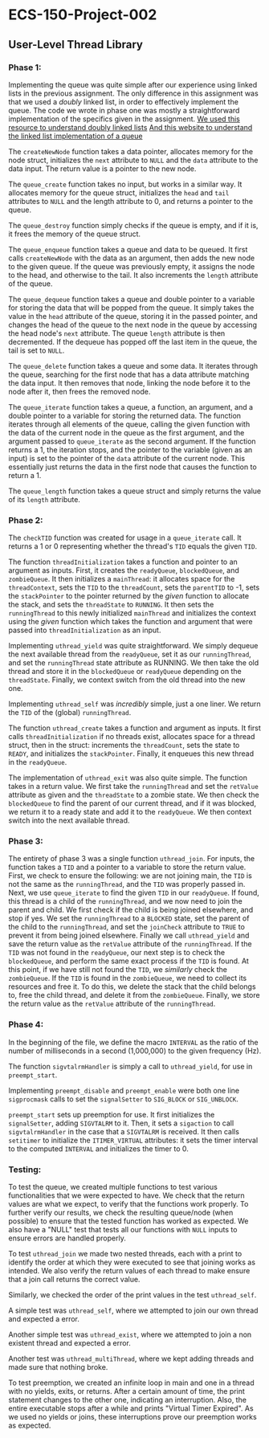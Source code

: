 # ECS-150-Project-002
## User-Level Thread Library

### Phase 1:
Implementing the queue was quite simple after our experience using linked lists
in the previous assignment. The only difference in this assignment was that we
used a *doubly* linked list, in order to effectively implement the queue. The
code we wrote in phase one was mostly a straightforward implementation of the
specifics given in the assignment.
[We used this resource to understand doubly linked lists](https://gist.github.com/mycodeschool/7429492?fbclid=IwAR24iiE892i0ILBeKzcquCkKj8n5u3_x6Kc_2wLRPX_NyDm7jrq_ZhfhM5A)
[And this website to understand the linked list implementation of a queue](https://gist.github.com/mycodeschool/7429492?fbclid=IwAR24iiE892i0ILBeKzcquCkKj8n5u3_x6Kc_2wLRPX_NyDm7jrq_ZhfhM5A)

The `createNewNode` function takes a data pointer, allocates memory for the
node struct, initializes the `next` attribute to `NULL` and the `data`
attribute to the data input. The return value is a pointer to the new node.

The `queue_create` function takes no input, but works in a similar way. It
allocates memory for the queue struct, initializes the `head` and `tail`
attributes to `NULL` and the length attribute to 0, and returns a pointer to
the queue.

The `queue_destroy` function simply checks if the queue is empty, and if it is,
it frees the memory of the queue struct.

The `queue_enqueue` function takes a queue and data to be queued. It first calls
`createNewNode` with the data as an argument, then adds the new node to the
given queue. If the queue was previously empty, it assigns the node to the
head, and otherwise to the tail. It also increments the `length` attribute of
the queue.

The `queue_dequeue` function takes a queue and double pointer to a variable
for storing the data that will be popped from the queue. It simply takes the
value in the `head` attribute of the queue, storing it in the passed pointer,
and changes the head of the queue to the next node in the queue by accessing the
head node's `next` attribute. The queue `length` attribute is then decremented.
If the dequeue has popped off the last item in the queue, the tail is set to
`NULL`.

The `queue_delete` function takes a queue and some data. It iterates through
the queue, searching for the first node that has a data attribute matching the
data input. It then removes that node, linking the node before it to the node
after it, then frees the removed node.

The `queue_iterate` function takes a queue, a function, an argument, and a
double pointer to a variable for storing the returned data. The function
iterates through all elements of the queue, calling the given function with the
data of the current node in the queue as the first argument, and the argument
passed to `queue_iterate` as the second argument. If the function returns a 1,
the iteration stops, and the pointer to the variable (given as an input) is set
to the pointer of the `data` attribute of the current node. This essentially
just returns the data in the first node that causes the function to return a 1.

The `queue_length` function takes a queue struct and simply returns the value
of its `length` attribute.

### Phase 2:
The `checkTID` function was created for usage in a `queue_iterate` call. It
returns a 1 or 0 representing whether the thread's `TID` equals the given `TID`.

The function `threadInitialization` takes a function and pointer to an argument
as inputs. First, it creates the `readyQueue`, `blockedQueue`, and
`zombieQueue`. It then initializes a `mainThread`: it allocates space for the
`threadContext`, sets the `TID` to the `threadCount`, sets the `parentTID` to
-1, sets the `stackPointer` to the pointer returned by the *given* function to
allocate the stack, and sets the `threadState` to `RUNNING`. It then sets the
`runningThread` to this newly initialized `mainThread` and initializes the
context using the *given* function which takes the function and argument that
were passed into `threadInitialization` as an input.

Implementing `uthread_yield` was quite straightforward. We simply dequeue the
next available thread from the `readyQueue`, set it as our `runningThread`, and
set the `runningThread` state attribute as RUNNING. We then take the old
thread and store it in the `blockedQueue` or `readyQueue` depending on the
`threadState`. Finally, we context switch from the old thread into the new one.

Implementing `uthread_self` was *incredibly* simple, just a one liner. We
return the `TID` of the (global) `runningThread`.

The function `uthread_create` takes a function and argument as inputs. It first
calls `threadInitialization` if no threads exist, allocates space for a thread
struct, then in the struct: increments the `threadCount`, sets the state to
`READY`, and initializes the `stackPointer`. Finally, it enqueues this new
thread in the `readyQueue`.

The implementation of `uthread_exit` was also quite simple. The function takes
in a return value. We first take the `runningThread` and set the `retValue`
attribute as given and the `threadState` to a zombie state. We then check the
`blockedQueue` to find the parent of our current thread, and if it was blocked,
we return it to a ready state and add it to the `readyQueue`. We then context
switch into the next available thread.

### Phase 3:
The entirety of phase 3 was a single function `uthread_join`. For inputs, the
function takes a `TID` and a pointer to a variable to store the return value.
First, we check to ensure the following: we are not joining main, the `TID` is
not the same as the `runningThread`, and the `TID` was properly passed in.
Next, we use `queue_iterate` to find the given `TID` in our `readyQueue`. If
found, this thread is a child of the `runningThread`, and we now need to join
the parent and child. We first check if the child is being joined elsewhere,
and stop if yes. We set the `runningThread` to a `BLOCKED` state, set the
parent of the child to the `runningThread`, and set the `joinCheck` attribute
to `TRUE` to prevent it from being joined elsewhere. Finally we call
`uthread_yield` and save the return value as the `retValue` attribute of the
`runningThread`. If the `TID` was not found in the `readyQueue`, our next step
is to check the `blockedQueue`, and perform the same exact process if the
`TID` is found. At this point, if we have still not found the `TID`, we
*similarly* check the `zombieQueue`. If the `TID` is found in the
`zombieQueue`, we need to collect its resources and free it. To do this, we
delete the stack that the child belongs to, free the child thread, and delete
it from the `zombieQueue`. Finally, we store the return value as the `retValue`
attribute of the `runningThread`.

### Phase 4:
In the beginning of the file, we define the macro `INTERVAL` as the ratio of
the number of milliseconds in a second (1,000,000) to the given frequency (Hz).

The function `sigvtalrmHandler` is simply a call to `uthread_yield`, for use in
`preempt_start`.

Implementing `preempt_disable` and `preempt_enable` were both one line
`sigprocmask` calls to set the `signalSetter` to `SIG_BLOCK` or `SIG_UNBLOCK`.

`preempt_start` sets up preemption for use. It first initializes the
`signalSetter`, adding `SIGVTALRM` to it. Then, it sets a `sigaction` to call
`sigvtalrmHandler` in the case that a `SIGVTALRM` is received. It then calls
`setitimer` to initialize the `ITIMER_VIRTUAL` attributes: it sets the timer
interval to the computed `INTERVAL` and initializes the timer to 0.

### Testing:
To test the queue, we created multiple functions to test various functionalities
that we were expected to have. We check that the return values are what we
expect, to verify that the functions work properly. To further verify our
results, we check the resulting queue/node (when possible) to ensure that the
tested function has worked as expected. We also have a "NULL" test that
tests all our functions with `NULL` inputs to ensure errors are handled
properly.

To test `uthread_join` we made two nested threads, each with a print to
identify the order at which they were executed to see that joining works as
intended. We also verify the return values of each thread to make ensure that a
join call returns the correct value.

Similarly, we checked the order of the print values in the test `uthread_self`.

A simple test was `uthread_self`, where we attempted to join our own thread and
expected a error.

Another simple test was `uthread_exist`, where we attempted to join a non
existent thread and expected a error.

Another test was `uthread_multiThread`, where we kept adding threads and made
sure that nothing broke.

To test preemption, we created an infinite loop in main and one in a thread
with no yields, exits, or returns. After a certain amount of time, the print
statement changes to the other one, indicating an interruption. Also, the
entire executable stops after a while and prints "Virtual Timer Expired". As
we used no yields or joins, these interruptions prove our preemption works as
expected.
